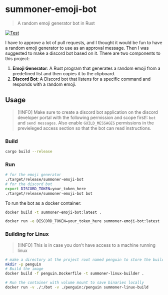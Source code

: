 # summoner-emoji-bot

> A random emoji generator bot in Rust


[![Test](https://github.com/ShawonAshraf/summoner-emoji-bot/actions/workflows/test.yml/badge.svg)](https://github.com/ShawonAshraf/summoner-emoji-bot/actions/workflows/test.yml)

I have to approve a lot of pull requests, and I thought it would be fun to have a random emoji generator to use as an
approval message. Then I was suggested to make a discord bot based on it. There are two components to this project:

1. **Emoji Generator**: A Rust program that generates a random emoji from a predefined list and then copies it to the
   clipboard.
2. **Discord Bot**: A Discord bot that listens for a specific command and responds with a random emoji.

## Usage

> [!INFO]
> Make sure to create a discord bot application on the discord developer portal with the following permission and scope first!:
> `bot` and `send messages`. Also enable `GUILD_MESSAGES` permissions in the previeleged access section so that the bot can read 
> instructions.

### Build

```bash
cargo build --release
```

### Run

```bash
# for the emoji generator
./target/release/summoner-emoji-bot
# for the discord bot
export DISCORD_TOKEN=your_token_here
./target/release/summoner-emoji-bot bot
```

To run the bot as a docker container:

```bash
docker build -t summoner-emoji-bot:latest .

docker run -e DISCORD_TOKEN=your_token_here summoner-emoji-bot:latest
```

### Building for Linux

> [!INFO]
> This is in case you don't have access to a machine running linux

```bash
# make a directory at the project root named penguin to store the build
mkdir -p penguin
# Build the image
docker build -f penguin.Dockerfile -t summoner-linux-builder .

# Run the container with volume mount to save binaries locally
docker run -v ./:/bot -v ./penguin:/penguin summoner-linux-build
```
